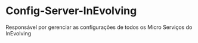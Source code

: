 # Config-Server-InEvolving
Responsável por gerenciar as configurações de todos os Micro Serviços do InEvolving
